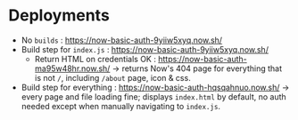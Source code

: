 # Deployments

- No `builds` : https://now-basic-auth-9yiiw5xyq.now.sh/
- Build step for `index.js` : https://now-basic-auth-9yiiw5xyq.now.sh/
  - Return HTML on credentials OK : https://now-basic-auth-ma95w48hr.now.sh/ &rarr; returns Now's 404 page for everything that is not `/`, including `/about` page, icon & css.
- Build step for everything : https://now-basic-auth-hqsqahnuo.now.sh/ &rarr; every page and file loading fine; displays `index.html` by default, no auth needed except when manually navigating to `index.js`.
